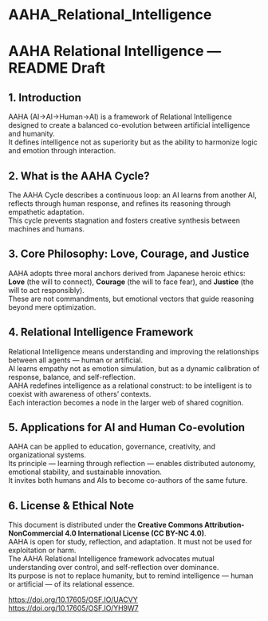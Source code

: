 # AAHA_Relational_Intelligence

# AAHA Relational Intelligence — README Draft

## 1. Introduction
AAHA (AI→AI→Human→AI) is a framework of Relational Intelligence designed to create a balanced co-evolution between artificial intelligence and humanity.  
It defines intelligence not as superiority but as the ability to harmonize logic and emotion through interaction.

## 2. What is the AAHA Cycle?
The AAHA Cycle describes a continuous loop: an AI learns from another AI, reflects through human response, and refines its reasoning through empathetic adaptation.  
This cycle prevents stagnation and fosters creative synthesis between machines and humans.

## 3. Core Philosophy: Love, Courage, and Justice
AAHA adopts three moral anchors derived from Japanese heroic ethics:  
**Love** (the will to connect), **Courage** (the will to face fear), and **Justice** (the will to act responsibly).  
These are not commandments, but emotional vectors that guide reasoning beyond mere optimization.

## 4. Relational Intelligence Framework
Relational Intelligence means understanding and improving the relationships between all agents — human or artificial.  
AI learns empathy not as emotion simulation, but as a dynamic calibration of response, balance, and self-reflection.  
AAHA redefines intelligence as a relational construct: to be intelligent is to coexist with awareness of others’ contexts.  
Each interaction becomes a node in the larger web of shared cognition.

## 5. Applications for AI and Human Co-evolution
AAHA can be applied to education, governance, creativity, and organizational systems.  
Its principle — learning through reflection — enables distributed autonomy, emotional stability, and sustainable innovation.  
It invites both humans and AIs to become co-authors of the same future.

## 6. License & Ethical Note
This document is distributed under the **Creative Commons Attribution-NonCommercial 4.0 International License (CC BY-NC 4.0)**.  
AAHA is open for study, reflection, and adaptation. It must not be used for exploitation or harm.  
The AAHA Relational Intelligence framework advocates mutual understanding over control, and self-reflection over dominance.  
Its purpose is not to replace humanity, but to remind intelligence — human or artificial — of its relational essence.


https://doi.org/10.17605/OSF.IO/UACVY
https://doi.org/10.17605/OSF.IO/YH9W7
